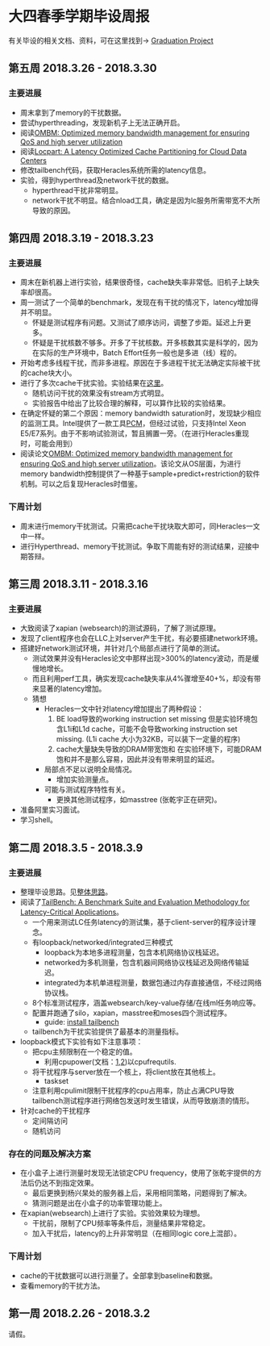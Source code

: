 # 大四春季学期毕设周报

有关毕设的相关文档、资料，可在这里找到→ [Graduation Project](https://github.com/Pacific73/GraduationProject)

## 第五周 2018.3.26 - 2018.3.30

### 主要进展

- 周末拿到了memory的干扰数据。
- 尝试hyperthreading，发现新机子上无法正确开启。
- 阅读[OMBM: Optimized memory bandwidth management for ensuring QoS and high server utilization](http://ieeexplore.ieee.org/stamp/stamp.jsp?tp=&arnumber=8064134)
- 阅读[Locpart: A Latency Optimized Cache Partitioning for Cloud Data Centers](http://ieeexplore.ieee.org/stamp/stamp.jsp?tp=&arnumber=8110324)
- 修改tailbench代码，获取Heracles系统所需的latency信息。
- 实验，得到hyperthread及network干扰的数据。
  - hyperthread干扰非常明显。
  - network干扰不明显。结合nload工具，确定是因为lc服务所需带宽不大所导致的原因。

## 第四周 2018.3.19 - 2018.3.23

### 主要进展

- 周末在新机器上进行实验，结果很奇怪，cache缺失率非常低。旧机子上缺失率却很高。
- 周一测试了一个简单的benchmark，发现在有干扰的情况下，latency增加得并不明显。
  - 怀疑是测试程序有问题。又测试了顺序访问，调整了步距。延迟上升更多。
  - 怀疑是干扰核数不够多。开多了干扰核数。开多核数其实是科学的，因为在实际的生产环境中，Batch Effort任务一般也是多进（线）程的。
- 开始考虑多线程干扰，而非多进程。原因在于多进程干扰无法确定实际被干扰的cache块大小。
- 进行了多次cache干扰实验。实验结果在[这里](https://github.com/Pacific73/GraduationProject/blob/master/notes/cache_experiment.md)。
  - 随机访问干扰的效果没有stream方式明显。
  - 实验报告中给出了比较合理的解释，可以算作比较的实验结果。
- 在确定怀疑的第二个原因：memory bandwidth saturation时，发现缺少相应的监测工具。Intel提供了一款工具[PCM](https://github.com/opcm/pcm)，但经过试验，只支持Intel Xeon E5/E7系列。由于不影响试验测试，暂且搁置一旁。（在进行Heracles重现时，可能会用到）
- 阅读论文[OMBM: Optimized memory bandwidth management for ensuring QoS and high server utilization](http://ieeexplore.ieee.org/stamp/stamp.jsp?tp=&arnumber=8064134)。该论文从OS层面，为进行memory bandwidth控制提供了一种基于sample+predict+restriction的软件机制。可以之后复现Heracles时借鉴。

### 下周计划

- 周末进行memory干扰测试。只需把cache干扰块取大即可，同Heracles一文中一样。
- 进行Hyperthread、memory干扰测试。争取下周能有好的测试结果，迎接中期答辩。

## 第三周 2018.3.11 - 2018.3.16

### 主要进展

- 大致阅读了xapian (websearch)的测试源码，了解了测试原理。
- 发现了client程序也会在LLC上对server产生干扰，有必要搭建network环境。
- 搭建好network测试环境，并针对几个局部点进行了简单的测试。
  - 测试效果并没有Heracles论文中那样出现>300%的latency波动，而是缓慢地增长。
  - 而且利用perf工具，确实发现cache缺失率从4%骤增至40+%，却没有带来显著的latency增加。
  - 猜想
    - Heracles一文中针对latency增加提出了两种假设：
      1. BE load导致的working instruction set missing
         但是实验环境包含L1i和L1d cache，可能不会导致working instruction set missing. (L1i cache 大小为32KB，可以装下一定量的程序)
      2. cache大量缺失导致的DRAM带宽饱和
         在实验环境下，可能DRAM饱和并不是那么容易，因此并没有带来明显的延迟。
    - 局部点不足以说明全局情况。
      - 增加实验测量点。
    - 可能与测试程序特性有关。
      - 更换其他测试程序，如masstree (张乾宇正在研究)。
- 准备阿里实习面试。
- 学习shell。

## 第二周 2018.3.5 - 2018.3.9

### 主要进展

- 整理毕设思路。见[整体思路](https://github.com/Pacific73/GraduationProject/blob/master/notes/%E6%95%B4%E4%BD%93%E6%80%9D%E8%B7%AF.md)。
- 阅读了[TailBench: A Benchmark Suite and Evaluation Methodology for Latency-Critical Applications](http://people.csail.mit.edu/sanchez/papers/2016.tailbench.iiswc.pdf)。
  - 一个用来测试LC任务latency的测试集，基于client-server的程序设计理念。
  - 有loopback/networked/integrated三种模式
    - loopback为本地多进程测量，包含本机网络协议栈延迟。
    - networked为多机测量，包含机器间网络协议栈延迟及网络传输延迟。
    - integrated为本机单进程测量，数据包通过内存直接通信，不经过网络协议栈。
  - 8个标准测试程序，涵盖websearch/key-value存储/在线ml任务响应等。
  - 配置并跑通了silo，xapian，masstree和moses四个测试程序。
    - guide: [install tailbench](https://github.com/riscv-labs/references/blob/master/Install_tailbench.md)
  - tailbench为干扰实验提供了最基本的测量指标。
- loopback模式下实验有如下注意事项：
  - 把cpu主频限制在一个稳定的值。
    - 利用cpupower(文档：[1](https://wiki.archlinux.org/index.php/CPU_frequency_scaling_(%E7%AE%80%E4%BD%93%E4%B8%AD%E6%96%87)),[2](https://www.kernel.org/doc/Documentation/cpu-freq/governors.txt))以cpufrequtils.
  - 将干扰程序与server放在一个核上，将client放在其他核上。
    - taskset
  - 注意利用cpulimit限制干扰程序的cpu占用率，防止占满CPU导致tailbench测试程序进行网络包发送时发生错误，从而导致崩溃的情形。
- 针对cache的干扰程序
  - 定间隔访问
  - 随机访问

### 存在的问题及解决方案

- 在小盒子上进行测量时发现无法锁定CPU frequency，使用了张乾宇提供的方法后仍达不到指定效果。
  - 最后更换到杨兴杲处的服务器上后，采用相同策略，问题得到了解决。
  - 猜测问题是出在小盒子的功率管理功能上。
- 在xapian(websearch)上进行了实验。实验效果较为理想。
  - 干扰前，限制了CPU频率等条件后，测量结果非常稳定。
  - 加入干扰后，latency的上升非常明显（在相同logic core上混部）。

### 下周计划

- cache的干扰数据可以进行测量了。全部拿到baseline和数据。
- 查看memory的干扰方法。



## 第一周 2018.2.26 - 2018.3.2

请假。